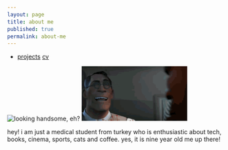 ```yaml
---
layout: page
title: about me
published: true
permalink: about-me
---
```

- <a href="/projects">projects</a> <a href="/cv">cv</a>

![looking handsome, eh?]({{site.baseurl}}/images/bora1a.png) <img src="images/medic.gif" alt="mediiic!" width="245" height="127">

hey! i am just a medical student from turkey who is enthusiastic about tech, books, cinema, sports, cats and coffee. yes, it is nine year old me up there!
   

